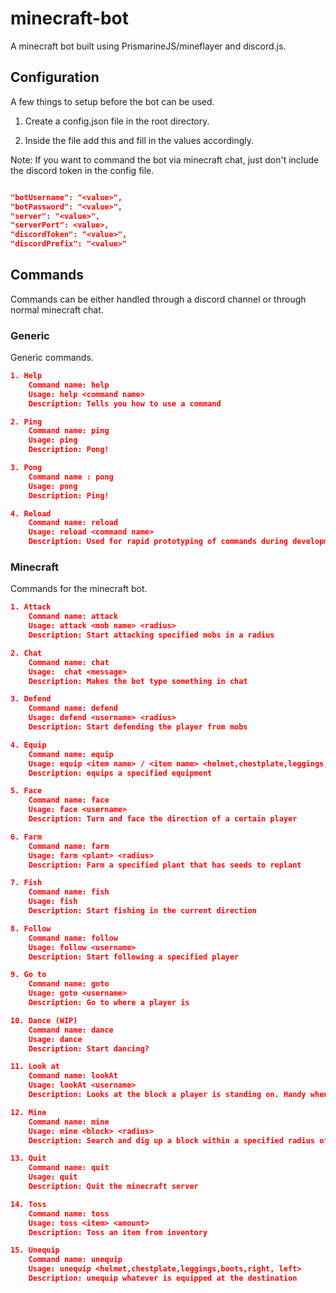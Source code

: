 # minecraft-bot

A minecraft bot built using PrismarineJS/mineflayer and discord.js.

## Configuration

A few things to setup before the bot can be used.

1. Create a config.json file in the root directory.

2. Inside the file add this and fill in the values accordingly.

Note:
    If you want to command the bot via minecraft chat, just don't include the discord token in the config file.

```json

"botUsername": "<value>",
"botPassword": "<value>",
"server": "<value>",
"serverPort": <value>,
"discordToken": "<value>",
"discordPrefix": "<value>"

```

## Commands

Commands can be either handled through a discord channel or through normal minecraft chat.

### Generic

Generic commands.

```json
1. Help 
    Command name: help
    Usage: help <command name>
    Description: Tells you how to use a command

2. Ping
    Command name: ping
    Usage: ping
    Description: Pong!

3. Pong
    Command name : pong
    Usage: pong
    Description: Ping!

4. Reload
    Command name: reload
    Usage: reload <command name>
    Description: Used for rapid prototyping of commands during development
```


### Minecraft

Commands for the minecraft bot.

```json
1. Attack
    Command name: attack
    Usage: attack <mob name> <radius>
    Description: Start attacking specified mobs in a radius

2. Chat
    Command name: chat
    Usage:  chat <message>
    Description: Makes the bot type something in chat

3. Defend
    Command name: defend
    Usage: defend <username> <radius>
    Description: Start defending the player from mobs

4. Equip
    Command name: equip
    Usage: equip <item name> / <item name> <helmet,chestplate,leggings,boots,right, left>
    Description: equips a specified equipment

5. Face
    Command name: face
    Usage: face <username>
    Description: Turn and face the direction of a certain player

6. Farm
    Command name: farm
    Usage: farm <plant> <radius>
    Description: Farm a specified plant that has seeds to replant

7. Fish
    Command name: fish
    Usage: fish
    Description: Start fishing in the current direction

8. Follow 
    Command name: follow
    Usage: follow <username>
    Description: Start following a specified player

9. Go to
    Command name: goto
    Usage: goto <username>
    Description: Go to where a player is

10. Dance (WIP)
    Command name: dance 
    Usage: dance
    Description: Start dancing?

11. Look at
    Command name: lookAt
    Usage: lookAt <username>
    Description: Looks at the block a player is standing on. Handy when you want to use the "fish" command

12. Mine
    Command name: mine
    Usage: mine <block> <radius>
    Description: Search and dig up a block within a specified radius of the bot

13. Quit
    Command name: quit
    Usage: quit
    Description: Quit the minecraft server

14. Toss 
    Command name: toss
    Usage: toss <item> <amount>
    Description: Toss an item from inventory

15. Unequip
    Command name: unequip
    Usage: unequip <helmet,chestplate,leggings,boots,right, left>
    Description: unequip whatever is equipped at the destination
```